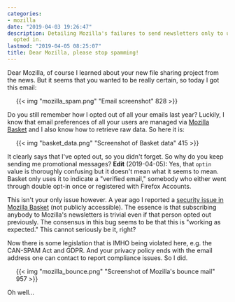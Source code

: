 ```yaml
---
categories:
- mozilla
date: "2019-04-03 19:26:47"
description: Detailing Mozilla's failures to send newsletters only to users who actually
  opted in.
lastmod: "2019-04-05 08:25:07"
title: Dear Mozilla, please stop spamming!
---
```


Dear Mozilla, of course I learned about your new file sharing project from the news. But it seems that you wanted to be really certain, so today I got this email:

<p style="margin-left: 20px; margin-right: 20px;">{{< img "mozilla_spam.png" "Email screenshot" 828 >}}</p>

Do you still remember how I opted out of all your emails last year? Luckily, I know that email preferences of all your users are managed via [Mozilla Basket](https://basket.readthedocs.io/) and I also know how to retrieve raw data. So here it is:

<p style="margin-left: 20px; margin-right: 20px;">{{< img "basket_data.png" "Screenshot of Basket data" 415 >}}</p>

It clearly says that I've opted out, so you didn't forget. So why do you keep sending me promotional messages? **Edit** (2019-04-05): Yes, that `optin` value is thoroughly confusing but it doesn't mean what it seems to mean. Basket only uses it to indicate a "verified email," somebody who either went through double opt-in once or registered with Firefox Accounts.

This isn't your only issue however. A year ago I reported a [security issue in Mozilla Basket](https://bugzil.la/1446612) (not publicly accessible). The essence is that subscribing anybody to Mozilla's newsletters is trivial even if that person opted out previously. The consensus in this bug seems to be that this is "working as expected." This cannot seriously be it, right?

Now there is some legislation that is IMHO being violated here, e.g. the CAN-SPAM Act and GDPR. And your privacy policy ends with the email address one can contact to report compliance issues. So I did.

<p style="margin-left: 20px; margin-right: 20px;">{{< img "mozilla_bounce.png" "Screenshot of Mozilla's bounce mail" 957 >}}</p>

Oh well...
